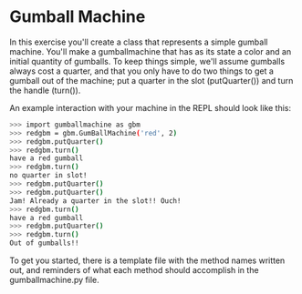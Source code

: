 # Gumball Machine
In this exercise you'll create a class that represents a simple gumball machine. You'll make a gumballmachine that has as its state a color and an initial quantity of gumballs. To keep things simple, we'll assume gumballs always cost a quarter, and that you only have to do two things to get a gumball out of the machine; put a quarter in the slot (putQuarter()) and turn the handle (turn()).

An example interaction with your machine in the REPL should look like this:

```bash
>>> import gumballmachine as gbm 
>>> redgbm = gbm.GumBallMachine('red', 2)
>>> redgbm.putQuarter()
>>> redgbm.turn()
have a red gumball 
>>> redgbm.turn()
no quarter in slot!
>>> redgbm.putQuarter()
>>> redgbm.putQuarter()
Jam! Already a quarter in the slot!! Ouch!
>>> redgbm.turn()
have a red gumball 
>>> redgbm.putQuarter()
>>> redgbm.turn()
Out of gumballs!!
```

To get you started, there is a template file with the method names written out, and reminders of what each method should accomplish in the gumballmachine.py file. 